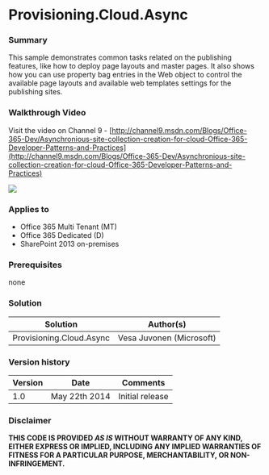 # Provisioning.Cloud.Async #

### Summary ###
This sample demonstrates common tasks related on the publishing features, like how to deploy page layouts and master pages. It also shows how you can use property bag entries in the Web object to control the available page layouts and available web templates settings for the publishing sites. 

### Walkthrough Video ###
Visit the video on Channel 9 - [http://channel9.msdn.com/Blogs/Office-365-Dev/Asynchronious-site-collection-creation-for-cloud-Office-365-Developer-Patterns-and-Practices](http://channel9.msdn.com/Blogs/Office-365-Dev/Asynchronious-site-collection-creation-for-cloud-Office-365-Developer-Patterns-and-Practices)

![](http://i.imgur.com/BEm4VQh.png)

### Applies to ###
-  Office 365 Multi Tenant (MT)
-  Office 365 Dedicated (D)
-  SharePoint 2013 on-premises

### Prerequisites ###
none

### Solution ###
Solution | Author(s)
---------|----------
Provisioning.Cloud.Async | Vesa Juvonen (Microsoft)

### Version history ###
Version  | Date | Comments
---------| -----| --------
1.0  | May 22th 2014 | Initial release

### Disclaimer ###
**THIS CODE IS PROVIDED *AS IS* WITHOUT WARRANTY OF ANY KIND, EITHER EXPRESS OR IMPLIED, INCLUDING ANY IMPLIED WARRANTIES OF FITNESS FOR A PARTICULAR PURPOSE, MERCHANTABILITY, OR NON-INFRINGEMENT.**


